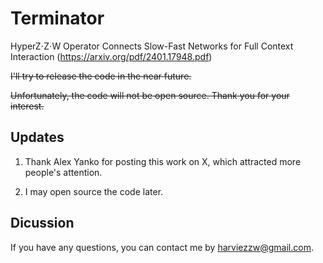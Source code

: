 # Terminator
 
HyperZ⋅Z⋅W Operator Connects Slow-Fast Networks for Full Context Interaction (https://arxiv.org/pdf/2401.17948.pdf)

~~I'll try to release the code in the near future.~~

~~Unfortunately, the code will not be open source. Thank you for your interest.~~

## Updates

1. Thank Alex Yanko for posting this work on X, which attracted more people's attention.

2. I may open source the code later.

## Dicussion

If you have any questions, you can contact me by harviezzw@gmail.com.

